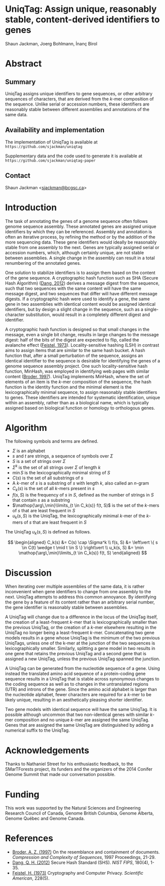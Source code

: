 UniqTag: Assign unique, reasonably stable, content-derived identifiers to genes
===============================================================================

Shaun Jackman, Joerg Bohlmann, İnanç Birol

Abstract
========

Summary
-------

UniqTag assigns unique identifiers to gene sequences, or other arbitrary
sequences of characters, that are derived from the *k*-mer composition of the
sequence. Unlike serial or accession numbers, these identifiers are reasonably
stable between different assemblies and annotations of the same data.

Availability and implementation
-------------------------------

The implementation of UniqTag is available at
`https://github.com/sjackman/uniqtag`

Supplementary data and the code used to generate it is available at
`https://github.com/sjackman/uniqtag-paper`

Contact
-------

Shaun Jackman &lt;sjackman@bcgsc.ca&gt;

Introduction
============

The task of annotating the genes of a genome sequence often follows genome
sequence assembly. These annotated genes are assigned unique identifiers by
which they can be referenced. Assembly and annotation is often an iterative
process, by refining the method or by the addition of the more sequencing data.
These gene identifiers would ideally be reasonably stable from one assembly to
the next. Genes are typically assigned serial or accession numbers, which,
although certainly unique, are not stable between assemblies. A single change in
the assembly can result in a total renumbering of the annotated genes.

One solution to stabilize identifiers is to assign them based on the content of
the gene sequence. A cryptographic hash function such as SHA (Secure Hash
Algorithm) ([Dang, 2012][]) derives a message digest from the sequence, such
that two sequences with the same content will have the same message digest, and
two sequences that differ will have different message digests. If a
cryptographic hash were used to identify a gene, the same gene in two assemblies
with identical content would be assigned identical identifiers, but by design a
slight change in the sequence, such as a single-character substitution, would
result in a completely different digest and identifier.

A cryptographic hash function is designed so that small changes in the message,
even a single bit change, results in large changes to the message digest:
half of the bits of the digest are expected to flip, called the avalanche effect
([Feistel, 1973][]). Locality-sensitive hashing (LSH) in contrast aims to assign
items that are similar to the same hash bucket. A hash function that, after a
small perturbation of the sequence, assigns an identical identifier to the
sequence is desirable for identifying the genes of a genome sequence assembly
project. One such locality-sensitive hash function, MinHash, was employed in
identifying web pages with similar content ([Broder, 1997][]). UniqTag
implements MinHash, where the set of elements of an item is the *k*-mer
composition of the sequence, the hash function is the identity function and the
minimal element is the lexicographically minimal sequence, to assign reasonably
stable identifiers to genes. These identifiers are intended for systematic
identification, unique within an assembly, rather than as a biological name,
which is typically assigned based on biological function or homology to
orthologous genes.

Algorithm
=========

The following symbols and terms are defined.

+ $\Sigma$ is an alphabet
+ *s* and *t* are strings, a sequence of symbols over $\Sigma$
+ *S* is a set of strings over $\Sigma$
+ $\Sigma^k$ is the set of all strings over $\Sigma$ of length *k*
+ $\min S$ is the lexicographically minimal string of *S*
+ $C(s)$ is the set of all substrings of *s*
+ A *k*-mer of *s* is a substring of *s* with length *k*, also called an
  *n*-gram
+ $C_k(s)$ is the set of all *k*-mers present in *s*
+ $f(s, S)$ is the frequency of *s* in *S*, defined as the number of strings in
  *S* that contain *s* as a substring
+ $\mathop{\arg\,\min}\limits_{t \in C_k(s)} f(t, S)$ is the set of the *k*-mers
  of *s* that are least frequent in *S*
+ $u_k(s, S)$ is the UniqTag, the lexicographically minimal *k*-mer of the
  *k*-mers of *s* that are least frequent in *S*

The UniqTag $u_k(s, S)$ is defined as follows.

$$
\begin{aligned}
C_k(s) &= C(s) \cap \Sigma^k
\\ f(s, S) &= \left\vert \{ s \in C(t) \wedge t \mid t \in S \} \right\vert
\\ u_k(s, S) &= \min \mathop{\arg\,\min}\limits_{t \in C_k(s)} f(t, S)
\end{aligned}
$$

Discussion
==========

When iterating over multiple assemblies of the same data, it is rather
inconvenient when gene identifiers to change from one assembly to the next.
UniqTag attempts to address this common annoyance. By identifying the gene by a
feature of its content rather than an arbitrary serial number, the gene
identifier is reasonably stable between assemblies.

A UniqTag will change due to a difference in the locus of the UniqTag itself,
the creation of a least-frequent *k*-mer that is lexicographically smaller than
the previous UniqTag, or the creation of a *k*-mer elsewhere resulting in the
UniqTag no longer being a least-frequent *k*-mer. Concatenating two gene models
results in a gene whose UniqTag is the minimum of the two previous UniqTags,
unless one of the k-mer at the junction of the two sequences is
lexicographically smaller. Similarly, splitting a gene model in two results in
one gene that retains the previous UniqTag and a second gene that is assigned a
new UniqTag, unless the previous UniqTag spanned the junction.

A UniqTag can be generated from the nucleotide sequence of a gene. Using instead
the translated amino acid sequence of a protein-coding gene sequence results in
a UniqTag that is stable across synonymous changes to the coding sequence as
well as to changes in the untranslated regions (UTR) and introns of the gene.
Since the amino acid alphabet is larger than the nucleotide alphabet, fewer
characters are required for a *k*-mer to be likely unique, resulting in an
aesthetically pleasing shorter identifier.

Two gene models with identical sequence will have the same UniqTag. It is
possible although uncommon that two non-identical genes with similar *k*-mer
composition and no unique *k*-mer are assigned the same UniqTag. Genes that are
assigned the same UniqTag are distinguished by adding a numerical suffix to the
UniqTag.

Acknowledgements
================

Thanks to Nathaniel Street for his enthusiastic feedback, to the SMarTForests
project, its funders and the organizers of the 2014 Conifer Genome Summit that
made our conversation possible.

Funding
=======

This work was supported by the Natural Sciences and Engineering Research Council
of Canada, Genome British Columbia, Genome Alberta, Genome Québec and Genome
Canada.

References
==========

+ [Broder, A. Z. (1997)][Broder, 1997]
  On the resemblance and containment of documents.
  *Compression and Complexity of Sequences*, 1997 Proceedings, 21-29.
+ [Dang, Q. H. (2012)][Dang, 2012]
  Secure Hash Standard (SHS).
  *NIST FIPS*, 180(4), 1-35.
+ [Feistel, H. (1973)][Feistel, 1973]
  Cryptography and Computer Privacy.
  *Scientific American*, 228(5).

[Broder, 1997]: http://dx.doi.org/10.1109/SEQUEN.1997.666900
[Dang, 2012]: http://www.nist.gov/manuscript-publication-search.cfm?pub_id=910977
[Feistel, 1973]: http://www.scientificamerican.com/article/cryptography-and-computer-privacy/
